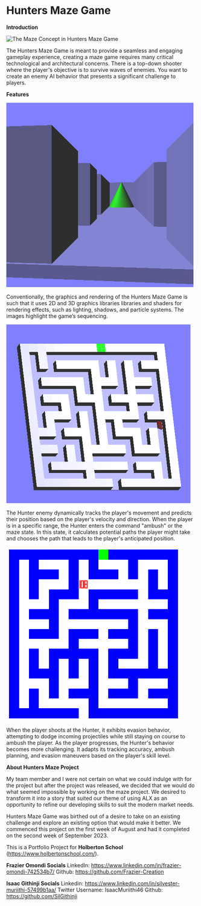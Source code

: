 # **Hunters Maze Game**

**Introduction**

![The Maze Concept in Hunters Maze Game](./assets/gray-labyrinth-complex-problem-solving-concept.jpg)

The Hunters Maze Game is meant to provide a seamless and engaging gameplay experience, creating a maze game requires many critical technological and architectural concerns. There is a top-down shooter where the player's objective is to survive waves of enemies. You want to create an enemy AI behavior that presents a significant challenge to players.

**Features**

![The Hunters Maze Game concept shown in screenshot 1](./assets/screenshot1maze.png)

Conventionally, the graphics and rendering of the Hunters Maze Game is such that it uses 2D and 3D graphics libraries libraries and shaders for rendering effects, such as lighting, shadows, and particle systems. The images highlight the game’s sequencing.

![The Hunters Maze Game concept shown in screenshot 2](./assets/screenshot2maze.png)

The Hunter enemy dynamically tracks the player's movement and predicts their position based on the player's velocity and direction. When the player is in a specific range, the Hunter enters the command "ambush" or the maze state. In this state, it calculates potential paths the player might take and chooses the path that leads to the player's anticipated position.

![The Hunters Maze Game concept shown in screenshot 3](./assets/screenshot3maze.png)

When the player shoots at the Hunter, it exhibits evasion behavior, attempting to dodge incoming projectiles while still staying on course to ambush the player. As the player progresses, the Hunter's behavior becomes more challenging. It adapts its tracking accuracy, ambush planning, and evasion maneuvers based on the player's skill level.

**About Hunters Maze Project**

My team member and I were not certain on what we could indulge with for the project but after the project was released, we decided that we would do what seemed impossible by working on the maze project. We desired to transform it into a story that suited our theme of using ALX as an opportunity to refine our developing skills to suit the modern market needs.

Hunters Maze Game was birthed out of a desire to take on an existing challenge and explore an existing option that would make it better. We commenced this project on the first week of August and had it completed on the second week of September 2023.

This is a Portfolio Project for **Holberton School** (https://www.holbertonschool.com/).

**Frazier Omondi Socials**
LinkedIn:		https://www.linkedin.com/in/frazier-omondi-742534b7/
Github:			https://github.com/Frazier-Creation

**Isaac Githinji Socials**
Linkedin: 		https://www.linkedin.com/in/silvester-muriithi-57499b1aa/
Twitter Username: 	IsaacMuriithi46
Github: 		https://github.com/SilGithinji
